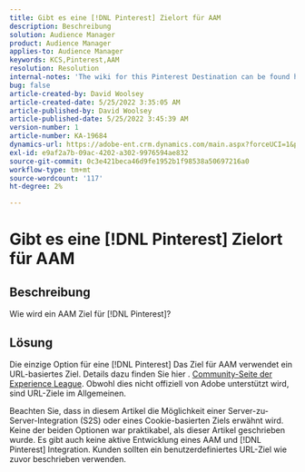 ```yaml
---
title: Gibt es eine [!DNL Pinterest] Zielort für AAM
description: Beschreibung
solution: Audience Manager
product: Audience Manager
applies-to: Audience Manager
keywords: KCS,Pinterest,AAM
resolution: Resolution
internal-notes: 'The wiki for this Pinterest Destination can be found here: https://wiki.corp.adobe.com/display/MCPI/Pinterest+-+AAM+Destination+-+IN+DEVELOPMENT'
bug: false
article-created-by: David Woolsey
article-created-date: 5/25/2022 3:35:05 AM
article-published-by: David Woolsey
article-published-date: 5/25/2022 3:45:39 AM
version-number: 1
article-number: KA-19684
dynamics-url: https://adobe-ent.crm.dynamics.com/main.aspx?forceUCI=1&pagetype=entityrecord&etn=knowledgearticle&id=0a2b6ba9-dbdb-ec11-a7b6-0022480b01c5
exl-id: e9af2a7b-09ac-4202-a302-9976594ae832
source-git-commit: 0c3e421beca46d9fe1952b1f98538a50697216a0
workflow-type: tm+mt
source-wordcount: '117'
ht-degree: 2%

---
```


# Gibt es eine [!DNL Pinterest] Zielort für AAM

## Beschreibung


Wie wird ein AAM Ziel für [!DNL Pinterest]?


## Lösung


Die einzige Option für eine [!DNL Pinterest] Das Ziel für AAM verwendet ein URL-basiertes Ziel. Details dazu finden Sie hier . [Community-Seite der Experience League](https://experienceleaguecommunities.adobe.com/t5/adobe-audience-manager-questions/pinterest-destination/td-p/434687). Obwohl dies nicht offiziell von Adobe unterstützt wird, sind URL-Ziele im Allgemeinen.

Beachten Sie, dass in diesem Artikel die Möglichkeit einer Server-zu-Server-Integration (S2S) oder eines Cookie-basierten Ziels erwähnt wird. Keine der beiden Optionen war praktikabel, als dieser Artikel geschrieben wurde. Es gibt auch keine aktive Entwicklung eines AAM und [!DNL Pinterest] Integration. Kunden sollten ein benutzerdefiniertes URL-Ziel wie zuvor beschrieben verwenden.
